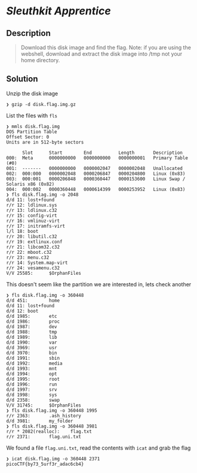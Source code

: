 # **_Sleuthkit Apprentice_**
## Description
> Download this disk image and find the flag.
Note: if you are using the webshell, download and extract the disk image into /tmp not your home directory.

## Solution
Unzip the disk image
```console
❯ gzip -d disk.flag.img.gz
```
List the files with `fls`
```console
❯ mmls disk.flag.img
DOS Partition Table
Offset Sector: 0
Units are in 512-byte sectors

      Slot      Start        End          Length       Description
000:  Meta      0000000000   0000000000   0000000001   Primary Table (#0)
001:  -------   0000000000   0000002047   0000002048   Unallocated
002:  000:000   0000002048   0000206847   0000204800   Linux (0x83)
003:  000:001   0000206848   0000360447   0000153600   Linux Swap / Solaris x86 (0x82)
004:  000:002   0000360448   0000614399   0000253952   Linux (0x83)
❯ fls disk.flag.img -o 2048
d/d 11: lost+found
r/r 12: ldlinux.sys
r/r 13: ldlinux.c32
r/r 15: config-virt
r/r 16: vmlinuz-virt
r/r 17: initramfs-virt
l/l 18: boot
r/r 20: libutil.c32
r/r 19: extlinux.conf
r/r 21: libcom32.c32
r/r 22: mboot.c32
r/r 23: menu.c32
r/r 14: System.map-virt
r/r 24: vesamenu.c32
V/V 25585:      $OrphanFiles
```
This doesn't seem like the partition we are interested in, lets check another
```
❯ fls disk.flag.img -o 360448
d/d 451:        home
d/d 11: lost+found
d/d 12: boot
d/d 1985:       etc
d/d 1986:       proc
d/d 1987:       dev
d/d 1988:       tmp
d/d 1989:       lib
d/d 1990:       var
d/d 3969:       usr
d/d 3970:       bin
d/d 1991:       sbin
d/d 1992:       media
d/d 1993:       mnt
d/d 1994:       opt
d/d 1995:       root
d/d 1996:       run
d/d 1997:       srv
d/d 1998:       sys
d/d 2358:       swap
V/V 31745:      $OrphanFiles
❯ fls disk.flag.img -o 360448 1995
r/r 2363:       .ash_history
d/d 3981:       my_folder
❯ fls disk.flag.img -o 360448 3981
r/r * 2082(realloc):    flag.txt
r/r 2371:       flag.uni.txt
```
We found a file `flag.uni.txt`, read the contents with `icat` and grab the flag
```
❯ icat disk.flag.img -o 360448 2371
picoCTF{by73_5urf3r_adac6cb4}
```
